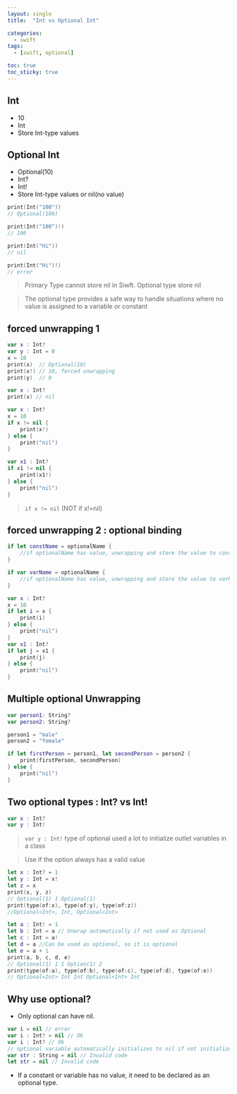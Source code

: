 ```yaml
---
layout: single
title:  "Int vs Optional Int"

categories:
  - swift
tags:
  - [swift, optional]

toc: true
toc_sticky: true
---
```

## Int
- 10
- Int
- Store Int-type values

## Optional Int
- Optional(10)
- Int?
- Int!
- Store Int-type values or nil(no value)

```swift
print(Int("100"))
// Optional(100)

print(Int("100")!)
// 100
```

```swift
print(Int("Hi"))
// nil

print(Int("Hi")!)
// error
```
> Primary Type cannot store nil in Siwft. Optional type store nil

>The optional type provides a safe way to handle situations where no value is assigned to a variable or constant

## forced unwrapping 1
```swift
var x : Int?
var y : Int = 0
x = 10
print(x)  // Optional(10)
print(x!) // 10, forced unwrapping
print(y)  // 0
```

```swift
var x : Int?
print(x) // nil
```

```swift
var x : Int?
x = 10
if x != nil {
	print(x!)
} else {
	print("nil")
}

var x1 : Int?
if x1 != nil {
	print(x1!)
} else {
	print("nil")	   
}
```
> `if x != nil` (NOT if x!=nil)

## forced unwrapping 2 : optional binding
```swift
if let constName = optionalName {
    //if optionalName has value, unwrapping and store the value to constName. if optionalName is nil, conditional statement is not execute
}

if var varName = optionalName {
    //if optionalName has value, unwrapping and store the value to varName. if optionalName is nil, conditional statement is not execute
}
```
```swift
var x : Int?
x = 10
if let i = x {
	print(i)
} else {
	print("nil")
}
var x1 : Int?
if let j = x1 {
	print(j)
} else {
	print("nil")	   
}
```

## Multiple optional Unwrapping
```swift
var person1: String?
var person2: String?

person1 = "male"
person2 = "female"

if let firstPerson = person1, let secondPerson = person2 {
	print(firstPerson, secondPerson)
} else {
	print("nil")
}
```

## Two optional types : Int? vs Int!
```swift
var x : Int?
var y : Int!
```
> `var y : Int!` type of optional used a lot to initialize outlet variables in a class

> Use if the option always has a valid value

```swift
let x : Int? = 1
let y : Int = x!
let z = x
print(x, y, z) 
// Optional(1) 1 Optional(1)
print(type(of:x), type(of:y), type(of:z))
//Optional<Int>, Int, Optional<Int>

let a : Int! = 1
let b : Int = a // Unwrap automatically if not used as Optional
let c : Int = a!
let d = a //Can be used as optional, so it is optional
let e = a + 1
print(a, b, c, d, e)
// Optional(1) 1 1 Option(1) 2
print(type(of:a), type(of:b), type(of:c), type(of:d), type(of:e))
// Optional<Int> Int Int Optional<Int> Int
```

## Why use optional?
- Only optional can have nil.
```swift
var i = nil // error
var i : Int? = nil // Ok
var i : Int? // Ok
// optional variable automatically initializes to nil if not initialized
var str : String = nil // Invalid code
let str = nil // Invalid code
```
- If a constant or variable has no value, it need to be declared as an optional type.